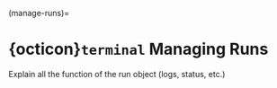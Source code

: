 (manage-runs)=
# {octicon}`terminal` Managing Runs

Explain all the function of the run object (logs, status, etc.)
